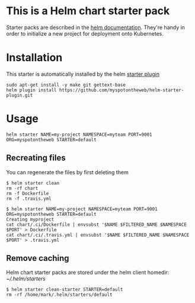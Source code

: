 
# This is a Helm chart starter pack

Starter packs are described in the [helm documentation](https://docs.helm.sh/developing_charts/#chart-starter-packs). 
They're handy in order to initialize a new project for deployment onto Kubernetes. 

# Installation

This starter is automatically installed by the helm [starter plugin](https://github.com/myspotontheweb/helm-starter-plugin)

```
sudo apt-get install -y make git gettext-base
helm plugin install https://github.com/myspotontheweb/helm-starter-plugin.git
```

# Usage

```
helm starter NAME=my-project NAMESPACE=myteam PORT=9001 ORG=myspotontheweb STARTER=default
```

## Recreating files

You can regenerate the files by first deleting them

```
$ helm starter clean
rm -rf chart
rm -f Dockerfile
rm -f .travis.yml

$ helm starter NAME=my-project NAMESPACE=myteam PORT=9001 ORG=myspotontheweb STARTER=default
Creating myproject
cat chart/.ci/Dockerfile | envsubst '$NAME $FILTERED_NAME $NAMESPACE $PORT' > Dockerfile
cat chart/.ci/.travis.yml | envsubst '$NAME $FILTERED_NAME $NAMESPACE $PORT' > .travis.yml
```

## Remove caching

Helm chart starter packs are stored under the helm client homedir: *~/.helm/starters*

```
$ helm starter clean-starter STARTER=default
rm -rf /home/mark/.helm/starters/default
```
